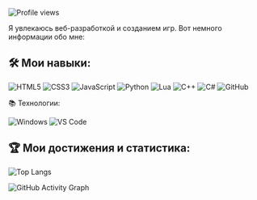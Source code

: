 
![Profile views](https://komarev.com/ghpvc/?username=ReTrojan&color=brightgreen)

Я увлекаюсь веб-разработкой и созданием игр. Вот немного информации обо мне:

<!--## 🚀 Свяжитесь со мной:
[![Discord](https://img.shields.io/badge/-Discord-5865F2?style=flat-square&logo=discord&logoColor=white)](https://discord.com/users/957920507754324028)-->


## 🛠️ Мои навыки:

![HTML5](https://img.shields.io/badge/-HTML5-E34F26?style=flat-square&logo=html5&logoColor=white)
![CSS3](https://img.shields.io/badge/-CSS3-1572B6?style=flat-square&logo=css3)
![JavaScript](https://img.shields.io/badge/-JavaScript-F7DF1E?style=flat-square&logo=javascript&logoColor=black)
![Python](https://img.shields.io/badge/-Python-3776AB?style=flat-square&logo=python&logoColor=white)
![Lua](https://img.shields.io/badge/-Lua-2C2D72?style=flat-square&logo=lua&logoColor=white)
![C++](https://img.shields.io/badge/-C++-00599C?style=flat-square&logo=c%2B%2B&logoColor=white)
![C#](https://img.shields.io/badge/-C%23-239120?style=flat-square&logo=csharp&logoColor=white)
![GitHub](https://img.shields.io/badge/-GitHub-181717?style=flat-square&logo=github)

 📚 Технологии:

![Windows](https://img.shields.io/badge/-Windows-0078D6?style=flat-square&logo=windows&logoColor=white)
![VS Code](https://img.shields.io/badge/-VS%20Code-007ACC?style=flat-square&logo=visual-studio-code&logoColor=white)





<!-- ## 🚀 Свяжитесь со мной:
[![Telegram](https://img.shields.io/badge/-Telegram-2CA5E0?style=flat-square&logo=telegram&logoColor=white)](https://t.me/ваш_ник)
[![LinkedIn](https://img.shields.io/badge/-LinkedIn-0077B5?style=flat-square&logo=linkedin&logoColor=white)](https://linkedin.com/in/ваш_профиль)
[![Twitter](https://img.shields.io/badge/-Twitter-1DA1F2?style=flat-square&logo=twitter&logoColor=white)](https://twitter.com/ваш_ник)
[![Gmail](https://img.shields.io/badge/-Gmail-D14836?style=flat-square&logo=gmail&logoColor=white)](mailto:ваша_почта@gmail.com) -->

## 🏆 Мои достижения и статистика:
![Top Langs](https://github-readme-stats.vercel.app/api/top-langs/?username=ReTrojan&layout=compact&theme=dark)

![GitHub Activity Graph](https://github-readme-activity-graph.vercel.app/graph?username=ReTrojan&theme=github-dark&hide_border=true)




